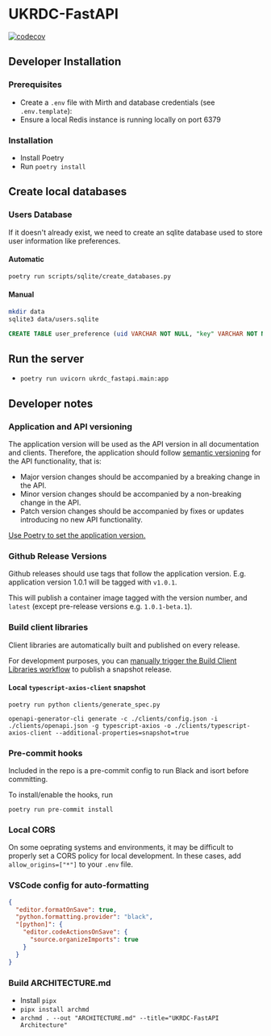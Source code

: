 # UKRDC-FastAPI

[![codecov](https://codecov.io/gh/renalreg/ukrdc-fastapi/branch/main/graph/badge.svg?token=5GYR8M6G1W)](https://codecov.io/gh/renalreg/ukrdc-fastapi)

## Developer Installation

### Prerequisites

- Create a `.env` file with Mirth and database credentials (see `.env.template`):
- Ensure a local Redis instance is running locally on port 6379

### Installation

- Install Poetry
- Run `poetry install`

## Create local databases

### Users Database

If it doesn't already exist, we need to create an sqlite database used to store user information like preferences.

#### Automatic

```bash
poetry run scripts/sqlite/create_databases.py
```

#### Manual

```bash
mkdir data
sqlite3 data/users.sqlite
```

```sql
CREATE TABLE user_preference (uid VARCHAR NOT NULL, "key" VARCHAR NOT NULL, val JSON, PRIMARY KEY (uid, "key"));
```

## Run the server

- `poetry run uvicorn ukrdc_fastapi.main:app`


## Developer notes

### Application and API versioning

The application version will be used as the API version in all documentation and clients. Therefore, the application should follow [semantic versioning](https://semver.org/) for the API functionality, that is:

- Major version changes should be accompanied by a breaking change in the API.
- Minor version changes should be accompanied by a non-breaking change in the API.
- Patch version changes should be accompanied by fixes or updates introducing no new API functionality.

[Use Poetry to set the application version.](https://python-poetry.org/docs/cli/#version)

### Github Release Versions

Github releases should use tags that follow the application version. E.g. application version 1.0.1 will be tagged with `v1.0.1`.

This will publish a container image tagged with the version number, and `latest` (except pre-release versions e.g. `1.0.1-beta.1`).


### Build client libraries

Client libraries are automatically built and published on every release.

For development purposes, you can [manually trigger the Build Client Libraries workflow](https://docs.github.com/en/actions/managing-workflow-runs/manually-running-a-workflow) to publish a snapshot release.

#### Local `typescript-axios-client` snapshot

`poetry run python clients/generate_spec.py`

`openapi-generator-cli generate -c ./clients/config.json -i ./clients/openapi.json -g typescript-axios -o ./clients/typescript-axios-client --additional-properties=snapshot=true`

### Pre-commit hooks

Included in the repo is a pre-commit config to run Black and isort before committing.

To install/enable the hooks, run

```
poetry run pre-commit install
```

### Local CORS

On some oeprating systems and environments, it may be difficult to properly set a CORS policy for local development. In these cases, add `allow_origins=["*"]` to your `.env` file.

### VSCode config for auto-formatting

```json
{
  "editor.formatOnSave": true,
  "python.formatting.provider": "black",
  "[python]": {
    "editor.codeActionsOnSave": {
      "source.organizeImports": true
    }
  }
}
```

### Build ARCHITECTURE.md

- Install `pipx`
- `pipx install archmd`
- `archmd . --out "ARCHITECTURE.md" --title="UKRDC-FastAPI Architecture"`
